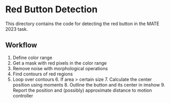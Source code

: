 # Red Button Detection

This directory contains the code for detecting the red button in the MATE 2023 task.

## Workflow
1. Define color range
2. Get a mask with red pixels in the color range
3. Remove noise with morphological operations
4. Find contours of red regions
5. Loop over contours
   6. If area > certain size
      7. Calculate the center position using moments
      8. Outline the button and its center in imshow
      9. Report the position and (possibly) approximate distance to motion controller
      

